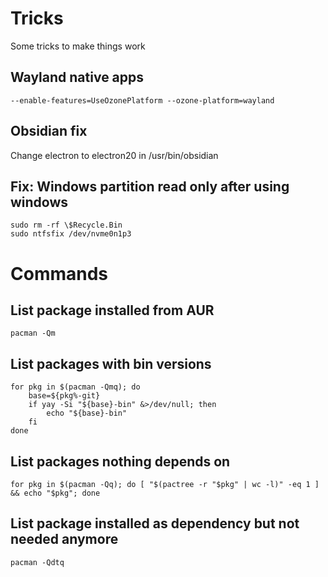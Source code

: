 # Tricks

Some tricks to make things work

## Wayland native apps
`--enable-features=UseOzonePlatform --ozone-platform=wayland`

## Obsidian fix
Change electron to electron20 in /usr/bin/obsidian

## Fix: Windows partition read only after using windows
```
sudo rm -rf \$Recycle.Bin
sudo ntfsfix /dev/nvme0n1p3
```

# Commands

## List package installed from AUR
```pacman -Qm```

## List packages with bin versions
```
for pkg in $(pacman -Qmq); do
    base=${pkg%-git}
    if yay -Si "${base}-bin" &>/dev/null; then
        echo "${base}-bin"
    fi
done
```

## List packages nothing depends on
```for pkg in $(pacman -Qq); do [ "$(pactree -r "$pkg" | wc -l)" -eq 1 ] && echo "$pkg"; done```

## List package installed as dependency but not needed anymore
```pacman -Qdtq```
